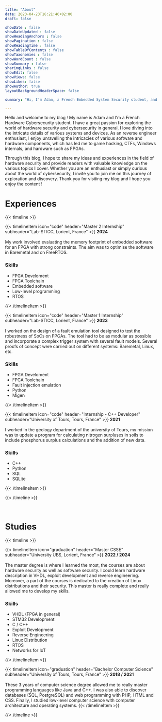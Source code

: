 ```yaml
---
title: "About"
date: 2023-04-23T16:21:46+02:00
draft: false

showDate : false
showDateUpdated : false
showHeadingAnchors : false
showPagination : false
showReadingTime : false
showTableOfContents : false
showTaxonomies : false 
showWordCount : false
showSummary : false
sharingLinks : false
showEdit: false
showViews: false
showLikes: false
showAuthor: true
layoutBackgroundHeaderSpace: false

summary: "Hi, I'm Adam, a French Embedded System Security student, and here is my blog where I write content about : Reverse Engineering, Game Hacking, Hardware, Windows Internal..."

---
```


Hello and welcome to my blog ! My name is Adam and I'm a French Hardware Cybersecurity student. I have a great passion for exploring the world of hardware security and cybersecurity in general, I love diving into the intricate details of various systems and devices. As an reverse engineer enthusiast, I enjoy unravelling the intricacies of various software and hardware components, which has led me to game hacking, CTFs, Windows internals, and hardware such as FPGAs.

Through this blog, I hope to share my ideas and experiences in the field of hardware security and provide readers with valuable knowledge on the various topics I cover. Whether you are an enthusiast or simply curious about the world of cybersecurity, I invite you to join me on this journey of exploration and discovery. Thank you for visiting my blog and I hope you enjoy the content !

<h1 class="mt-0 text-4xl font-bold text-neutral-900 dark:text-neutral">Experiences</h1>

{{< timeline >}}

{{< timelineItem icon="code" header="Master 2 Internship" subheader="Lab-STICC, Lorient, France" >}}
<b>2024</b><br><br>
My work involved evaluating the memory footprint of embedded software for an FPGA with strong constraints. The aim was to optimise the software in Baremetal and on FreeRTOS. <br>
<h3>Skills</h3>
<ul>
  <li>FPGA Develoment</li>
  <li>FPGA Toolchain</li>
  <li>Embedded software</li>
  <li>Low-level programming</li>
  <li>RTOS</li>
</ul>
{{< /timelineItem >}}

{{< timelineItem icon="code" header="Master 1 Internship" subheader="Lab-STICC, Lorient, France" >}}
<b>2023</b><br><br>
I worked on the design of a fault emulation tool designed to test the robustness of SoCs on FPGAs. The tool had to be as modular as possible and incorporate a complex trigger system with several fault models. Several proofs of concept were carried out on different systems: Baremetal, Linux, etc. <br>
<h3>Skills</h3>
<ul>
  <li>FPGA Develoment</li>
  <li>FPGA Toolchain</li>
  <li>Fault injection emulation</li>
  <li>Python</li>
  <li>Migen</li>
</ul>
{{< /timelineItem >}}


{{< timelineItem icon="code" header="Internship - C++ Developer" subheader="University of Tours, Tours, France" >}}
<b>2021</b><br><br>
I worked in the geology department of the university of Tours, my mission was to update a program for calculating nitrogen surpluses in soils to include phosphorus surplus calculations and the addition of new data.

<h3>Skills</h3>
<ul>
  <li>C++</li>
  <li>Python</li>
  <li>SQL</li>
  <li>SQLite</li>
</ul>
{{< /timelineItem >}}

{{< /timeline >}}

<br>

<h1 class="mt-0 text-4xl font-bold text-neutral-900 dark:text-neutral">Studies</h1>

{{< timeline >}}

{{< timelineItem icon="graduation" header="Master CSSE" subheader="University UBS, Lorient, France" >}}
<b>2022 / 2024</b><br><br>
The master degree is where I learned the most, the courses are about hardware security as well as software security. I could learn hardware description in VHDL, exploit development and reverse engineering. Moreover, a part of the courses is dedicated to the creation of Linux distributions and their security. This master is really complete and really allowed me to develop my skills. <br>
<h3>Skills</h3>
<ul>
  <li>VHDL (FPGA in general)</li>
  <li>STM32 Development</li>
  <li>C / C++</li>
  <li>Exploit Development</li>
  <li>Reverse Engineering</li>
  <li>Linux Distribution</li>
  <li>RTOS</li>
  <li>Networks for IoT</li>
</ul>
{{< /timelineItem >}}

{{< timelineItem icon="graduation" header="Bachelor Computer Science" subheader="University of Tours, Tours, France" >}}
<b>2018 / 2021</b><br><br>
These 3 years of computer science degree allowed me to really master programming languages like Java and C++. I was also able to discover databases (SQL, PostgreSQL) and web programming with PHP, HTML and CSS. Finally, I studied low-level computer science with computer architecture and operating systems.
{{< /timelineItem >}}

{{< /timeline >}}